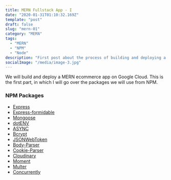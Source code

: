```yaml
---
title: MERN Fullstack App - I
date: "2020-01-31T01:10:32.169Z"
template: "post"
draft: false
slug: "mern-01"
category: "MERN"
tags:
  - "MERN"
  - "NPM"
  - "Node"
description: "First post about the process of building and deploying a MERN fullstack app onto the Google Cloud Platform"
socialImage: "/media/image-3.jpg"
---
```


We will build and deploy a MERN ecommerce app on Google Cloud.
This is the first part, in which I will go over the packages 
we will use from NPM.

### NPM Packages
- [Express](https://www.npmjs.com/)
- [Express-formidable](https://www.npmjs.com/)
- [Mongoose](https://www.npmjs.com/)
- [dotENV](https://www.npmjs.com/)
- [ASYNC](https://www.npmjs.com/)
- [Bcrypt](https://www.npmjs.com/)
- [JSONWebToken](https://www.npmjs.com/)
- [Body-Parser](https://www.npmjs.com/)
- [Cookie-Parser](https://www.npmjs.com/)
- [Cloudinary](https://www.npmjs.com/)
- [Moment](https://www.npmjs.com/)
- [Multer](https://www.npmjs.com/)
- [Concurrently](https://www.npmjs.com/)

